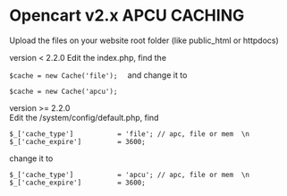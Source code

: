 # Opencart v2.x APCU CACHING  
Upload the files on your website root folder (like public_html or httpdocs)  

version < 2.2.0 
Edit the index.php, find the  

`
$cache = new Cache('file');  
`
and change it to  

`
$cache = new Cache('apcu');  
`

version >= 2.2.0  <br/>
Edit the /system/config/default.php, find  <br/>

`
$_['cache_type']           = 'file'; // apc, file or mem  \n
`
`
$_['cache_expire']         = 3600;
`

change it to  

`
$_['cache_type']           = 'apcu'; // apc, file or mem  \n
`
`
$_['cache_expire']         = 3600;
`

